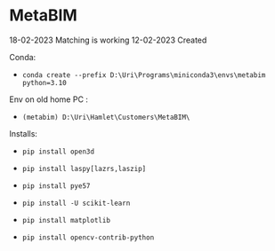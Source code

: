 # MetaBIM

18-02-2023 Matching is working
12-02-2023 Created

Conda:
-     conda create --prefix D:\Uri\Programs\miniconda3\envs\metabim python=3.10

Env on old home PC : 
-     (metabim) D:\Uri\Hamlet\Customers\MetaBIM\

Installs: 
-     pip install open3d
-     pip install laspy[lazrs,laszip]
-     pip install pye57
-     pip install -U scikit-learn
-     pip install matplotlib
-     pip install opencv-contrib-python




